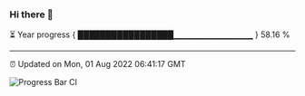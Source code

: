 ### Hi there 👋

⏳ Year progress { █████████████████▁▁▁▁▁▁▁▁▁▁▁▁▁ } 58.16 %

---

⏰ Updated on Mon, 01 Aug 2022 06:41:17 GMT

![Progress Bar CI](https://github.com/ZhaoGui/ZhaoGui/workflows/Progress%20Bar%20CI/badge.svg)
